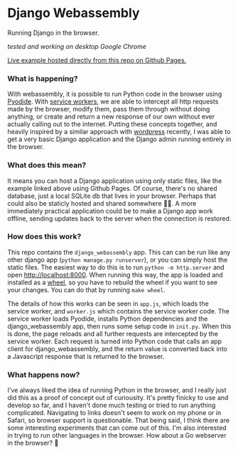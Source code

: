 # Django Webassembly

Running Django in the browser.

*tested and working on desktop Google Chrome*

<a href="https://django-webassembly.mattbutterfield.com">Live example hosted directly from this repo on Github Pages.</a>

### What is happening?

With webassembly, it is possible to run Python code in the browser using [Pyodide](https://pyodide.org/).
With [service workers](https://developer.mozilla.org/en-US/docs/Web/API/Service_Worker_API), we are able to intercept all http requests made by the browser, modify them, pass them through without doing anything, or create and return a new response of our own without ever actually calling out to the internet.
Putting these concepts together, and heavily inspired by a similar approach with [wordpress](https://make.wordpress.org/core/2022/09/23/client-side-webassembly-wordpress-with-no-server/) recently,  I was able to get a very basic Django application and the Django admin running entirely in the browser.

### What does this mean?

It means you can host a Django application using only static files, like the example linked above using Github Pages.
Of course, there's no shared database, just a local SQLite db that lives in your browser.
Perhaps that could also be staticly hosted and shared somewhere 🤷‍♂️.
A more immediately practical application could be to make a Django app work offline, sending updates back to the server when the connection is restored.

### How does this work?

This repo contains the `django_webassembly` app.
This can can be run like any other django app (`python manage.py runserver`), or you can simply host the static files.
The easiest way to do this is to run `python -m http.server` and open [http://localhost:8000](http://localhost:8000).
When running this way, the app is loaded and installed as a [wheel](https://packaging.python.org/en/latest/glossary/#term-Wheel), so you have to rebuild the wheel if you want to see your changes. You can do that by running `make wheel`.

The details of how this works can be seen in `app.js`, which loads the service worker, and `worker.js` which contains the service worker code.
The service worker loads Pyodide, installs Python dependencies and the django_webassembly app, then runs some setup code in `init.py`.
When this is done, the page reloads and all further requests are intercepted by the service worker.
Each request is turned into Python code that calls an app client for django_webassembly, and the return value is converted back into a Javascript response that is returned to the browser.

### What happens now?

I've always liked the idea of running Python in the browser, and I really just did this as a proof of concept out of curiousity.
It's pretty finicky to use and develop so far, and I haven't done much testing or tried to run anything complicated.
Navigating to links doesn't seem to work on my phone or in Safari, so browser support is questionable.
That being said, I think there are some interesting experiments that can come out of this.
I'm also interested in trying to run other languages in the browser.
How about a Go webserver in the browser? 🤔
